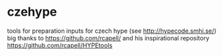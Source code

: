 # czehype
tools for preparation inputs for czech hype (see http://hypecode.smhi.se/)   
big thanks to https://github.com/rcapell/ and his inspirational repository https://github.com/rcapell/HYPEtools
